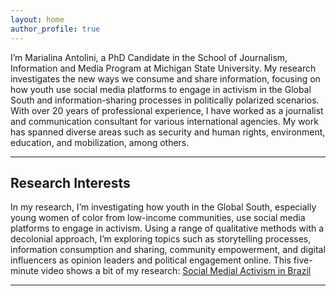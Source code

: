```yaml
---
layout: home
author_profile: true
---
```


I’m Marialina Antolini, a PhD Candidate in the School of Journalism, Information and Media Program at Michigan State University. 
My research investigates the new ways we consume and share information,  focusing on how youth use social media platforms to engage in activism in the Global South and information-sharing processes in politically polarized scenarios. With over 20 years of professional experience, I have worked as a journalist and communication consultant for various international agencies. My work has spanned diverse areas such as security and human rights, environment, education, and mobilization, among others.

---

## Research Interests
 

In my research, I’m investigating how youth in the Global South, especially young women of color from low-income communities, use social media platforms to engage in activism. Using a range of qualitative methods with a decolonial approach, I’m exploring topics such as storytelling processes, information consumption and sharing, community empowerment, and digital influencers as opinion leaders and political engagement online. This five-minute video shows a bit of my research: [Social Medial Activism in Brazil](https://www.youtube.com/watch?v=bBCNkbOSHho) 

---
